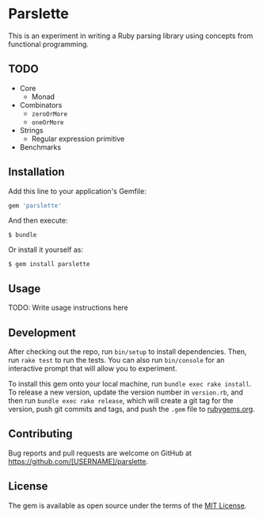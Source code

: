 # Parslette

This is an experiment in writing a Ruby parsing library using concepts from functional programming.

## TODO

- Core
  - Monad
- Combinators
  - `zeroOrMore`
  - `oneOrMore`
- Strings
  - Regular expression primitive
- Benchmarks

## Installation

Add this line to your application's Gemfile:

```ruby
gem 'parslette'
```

And then execute:

    $ bundle

Or install it yourself as:

    $ gem install parslette

## Usage

TODO: Write usage instructions here

## Development

After checking out the repo, run `bin/setup` to install dependencies. Then, run `rake test` to run the tests. You can also run `bin/console` for an interactive prompt that will allow you to experiment.

To install this gem onto your local machine, run `bundle exec rake install`. To release a new version, update the version number in `version.rb`, and then run `bundle exec rake release`, which will create a git tag for the version, push git commits and tags, and push the `.gem` file to [rubygems.org](https://rubygems.org).

## Contributing

Bug reports and pull requests are welcome on GitHub at https://github.com/[USERNAME]/parslette.

## License

The gem is available as open source under the terms of the [MIT License](http://opensource.org/licenses/MIT).

